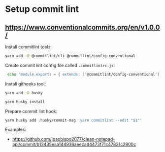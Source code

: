 # Setup commit lint

## https://www.conventionalcommits.org/en/v1.0.0/

Install commitlint tools:

```bash
yarn add -D @commitlint/cli @commitlint/config-conventional
```

Create commit lint config file called `.commitlintrc.js`:

```bash
 echo 'module.exports = { extends: ['@commitlint/config-conventional'] };' > .commitlintrc.js
```

Install githooks tool:

```bash
yarn add -D husky

yarn husky install
```

Prepare commit lint hook:

```bash
yarn husky add .husky/commit-msg 'yarn commitlint --edit "$1"'
```

Examples:

- https://github.com/joaobispo2077/clean-notepad-api/commit/b13435eaa144936aeecad4473f71c47831c2800c

